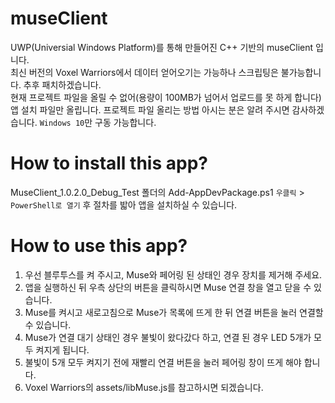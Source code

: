 # museClient
UWP(Universial Windows Platform)를 통해 만들어진 C++ 기반의 museClient 입니다.  
최신 버전의 Voxel Warriors에서 데이터 얻어오기는 가능하나 스크립팅은 불가능합니다. 추후 패치하겠습니다.  
현재 프로젝트 파일을 올릴 수 없어(용량이 100MB가 넘어서 업로드를 못 하게 합니다) 앱 설치 파일만 올립니다. 
프로젝트 파일 올리는 방법 아시는 분은 알려 주시면 감사하겠습니다.
`Windows 10`만 구동 가능합니다.

# How to install this app?
MuseClient_1.0.2.0_Debug_Test 폴더의 Add-AppDevPackage.ps1 `우클릭` > `PowerShell로 열기` 후 절차를 밟아 앱을 설치하실 수 있습니다.

# How to use this app?
1. 우선 블루투스를 켜 주시고, Muse와 페어링 된 상태인 경우 장치를 제거해 주세요.  
2. 앱을 실행하신 뒤 우측 상단의 버튼을 클릭하시면 Muse 연결 창을 열고 닫을 수 있습니다.  
3. Muse를 켜시고 새로고침으로 Muse가 목록에 뜨게 한 뒤 연결 버튼을 눌러 연결할 수 있습니다.  
4. Muse가 연결 대기 상태인 경우 불빛이 왔다갔다 하고, 연결 된 경우 LED 5개가 모두 켜지게 됩니다.  
5. 불빛이 5개 모두 켜지기 전에 재빨리 연결 버튼을 눌러 페어링 창이 뜨게 해야 합니다.
6. Voxel Warriors의 assets/libMuse.js를 참고하시면 되겠습니다.
